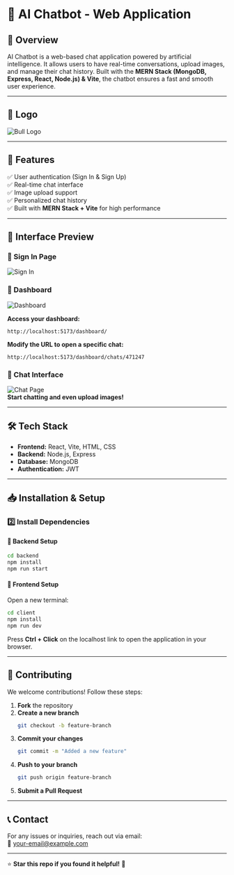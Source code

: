 # 🧠 AI Chatbot - Web Application  

## 🚀 Overview  
AI Chatbot is a web-based chat application powered by artificial intelligence. It allows users to have real-time conversations, upload images, and manage their chat history. Built with the **MERN Stack (MongoDB, Express, React, Node.js) & Vite**, the chatbot ensures a fast and smooth user experience.  

---

## 🎨 Logo  
![Bull Logo](https://github.com/user-attachments/assets/13b4943c-04a5-45ee-b30e-99a2afc49e50)  

---

## 🌟 Features  
✅ User authentication (Sign In & Sign Up)  
✅ Real-time chat interface  
✅ Image upload support  
✅ Personalized chat history  
✅ Built with **MERN Stack + Vite** for high performance  

---

## 📸 Interface Preview  

### 🔹 Sign In Page  
![Sign In](https://github.com/user-attachments/assets/017a3736-1047-4044-8c90-7a3bef9427d5)  

### 🔹 Dashboard  
![Dashboard](https://github.com/user-attachments/assets/ab1c66a7-f02e-4e64-915a-6ef06174b9a5)  

**Access your dashboard:**  
```
http://localhost:5173/dashboard/
```
**Modify the URL to open a specific chat:**  
```
http://localhost:5173/dashboard/chats/471247
```

### 🔹 Chat Interface  
![Chat Page](https://github.com/user-attachments/assets/2f38c767-5582-4ab2-ad62-568b6615819b)  
**Start chatting and even upload images!**  

---

## 🛠️ Tech Stack  
- **Frontend:** React, Vite, HTML, CSS  
- **Backend:** Node.js, Express  
- **Database:** MongoDB  
- **Authentication:** JWT  

---

## 📥 Installation & Setup  

### 2️⃣ Install Dependencies  

#### 🔹 Backend Setup  
```bash
cd backend
npm install
npm run start
```

#### 🔹 Frontend Setup  
Open a new terminal:  
```bash
cd client
npm install
npm run dev
```
Press **Ctrl + Click** on the localhost link to open the application in your browser.  

---

## 🎯 Contributing  
We welcome contributions! Follow these steps:  

1. **Fork** the repository  
2. **Create a new branch**  
   ```bash
   git checkout -b feature-branch
   ```
3. **Commit your changes**  
   ```bash
   git commit -m "Added a new feature"
   ```
4. **Push to your branch**  
   ```bash
   git push origin feature-branch
   ```
5. **Submit a Pull Request**  

---

## 📞 Contact  
For any issues or inquiries, reach out via email:  
📧 [your-email@example.com](mailto:your-email@example.com)  

---

⭐ **Star this repo if you found it helpful!** 🚀  


